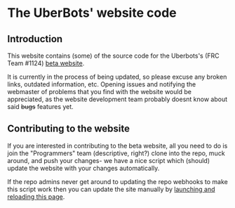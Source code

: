 The UberBots' website code
==========================

Introduction
------------

This website contains (some) of the source code for the Uberbots's (FRC Team #1124) [beta website](http://beta.uberbots.org).

It is currently in the process of being updated, so please excuse any broken links, outdated information, etc. Opening issues and notifying the webmaster of problems that you find with the website would be appreciated, as the website development team probably doesnt know about said ~~bugs~~ features yet.

Contributing to the website
---------------------------

If you are interested in contributing to the beta website, all you need to do is join the "Programmers" team (descriptive, right?) clone into the repo, muck around, and push your changes- we have a nice script which (should) update the website with your changes automatically.

If the repo admins never get around to updating the repo webhooks to make this script work then you can update the site manually by [launching and reloading this page](http://uberbots.org/beta/github_sync.php).
